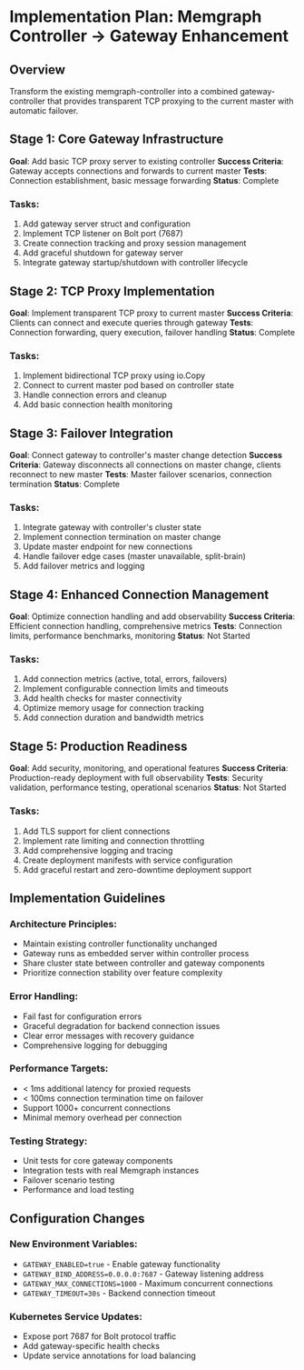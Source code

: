 # Implementation Plan: Memgraph Controller → Gateway Enhancement

## Overview
Transform the existing memgraph-controller into a combined gateway-controller that provides transparent TCP proxying to the current master with automatic failover.

## Stage 1: Core Gateway Infrastructure
**Goal**: Add basic TCP proxy server to existing controller
**Success Criteria**: Gateway accepts connections and forwards to current master
**Tests**: Connection establishment, basic message forwarding
**Status**: Complete

### Tasks:
1. Add gateway server struct and configuration
2. Implement TCP listener on Bolt port (7687)
3. Create connection tracking and proxy session management
4. Add graceful shutdown for gateway server
5. Integrate gateway startup/shutdown with controller lifecycle

## Stage 2: TCP Proxy Implementation
**Goal**: Implement transparent TCP proxy to current master
**Success Criteria**: Clients can connect and execute queries through gateway
**Tests**: Connection forwarding, query execution, failover handling
**Status**: Complete

### Tasks:
1. Implement bidirectional TCP proxy using io.Copy
2. Connect to current master pod based on controller state
3. Handle connection errors and cleanup
4. Add basic connection health monitoring

## Stage 3: Failover Integration
**Goal**: Connect gateway to controller's master change detection
**Success Criteria**: Gateway disconnects all connections on master change, clients reconnect to new master
**Tests**: Master failover scenarios, connection termination
**Status**: Complete

### Tasks:
1. Integrate gateway with controller's cluster state
2. Implement connection termination on master change
3. Update master endpoint for new connections
4. Handle failover edge cases (master unavailable, split-brain)
5. Add failover metrics and logging

## Stage 4: Enhanced Connection Management
**Goal**: Optimize connection handling and add observability
**Success Criteria**: Efficient connection handling, comprehensive metrics
**Tests**: Connection limits, performance benchmarks, monitoring
**Status**: Not Started

### Tasks:
1. Add connection metrics (active, total, errors, failovers)
2. Implement configurable connection limits and timeouts
3. Add health checks for master connectivity
4. Optimize memory usage for connection tracking
5. Add connection duration and bandwidth metrics

## Stage 5: Production Readiness
**Goal**: Add security, monitoring, and operational features
**Success Criteria**: Production-ready deployment with full observability
**Tests**: Security validation, performance testing, operational scenarios
**Status**: Not Started

### Tasks:
1. Add TLS support for client connections
2. Implement rate limiting and connection throttling
3. Add comprehensive logging and tracing
4. Create deployment manifests with service configuration
5. Add graceful restart and zero-downtime deployment support

## Implementation Guidelines

### Architecture Principles:
- Maintain existing controller functionality unchanged
- Gateway runs as embedded server within controller process
- Share cluster state between controller and gateway components
- Prioritize connection stability over feature complexity

### Error Handling:
- Fail fast for configuration errors
- Graceful degradation for backend connection issues
- Clear error messages with recovery guidance
- Comprehensive logging for debugging

### Performance Targets:
- < 1ms additional latency for proxied requests
- < 100ms connection termination time on failover
- Support 1000+ concurrent connections
- Minimal memory overhead per connection

### Testing Strategy:
- Unit tests for core gateway components
- Integration tests with real Memgraph instances
- Failover scenario testing
- Performance and load testing

## Configuration Changes

### New Environment Variables:
- `GATEWAY_ENABLED=true` - Enable gateway functionality
- `GATEWAY_BIND_ADDRESS=0.0.0.0:7687` - Gateway listening address
- `GATEWAY_MAX_CONNECTIONS=1000` - Maximum concurrent connections
- `GATEWAY_TIMEOUT=30s` - Backend connection timeout

### Kubernetes Service Updates:
- Expose port 7687 for Bolt protocol traffic
- Add gateway-specific health checks
- Update service annotations for load balancing